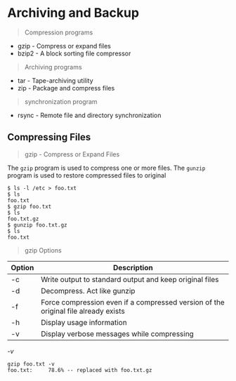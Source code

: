 # Archiving and Backup

> Compression programs

- gzip - Compress or expand files
- bzip2 - A block sorting file compressor

> Archiving programs

- tar - Tape-archiving utility
- zip - Package and compress files

> synchronization program

- rsync - Remote file and directory synchronization

## Compressing Files

> gzip - Compress or Expand Files

The `gzip` program is used to compress one or more files. 
The `gunzip` program is used to restore compressed files to original

```
$ ls -l /etc > foo.txt
$ ls
foo.txt
$ gzip foo.txt 
$ ls
foo.txt.gz
$ gunzip foo.txt.gz 
$ ls
foo.txt
```

> gzip Options

| Option | Description  |
|--------|----------------------------|
| -c     | Write output to standard output and keep original files |
| -d     | Decompress. Act like gunzip |
| -f     | Force compression even if a compressed version of the original file already exists |
| -h     | Display usage information |
| -v     | Display verbose messages while compressing |

*-v*

```
gzip foo.txt -v
foo.txt:	 78.6% -- replaced with foo.txt.gz
```
